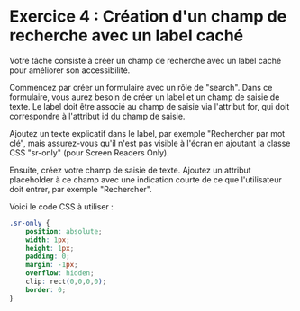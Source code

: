 # Exercice 4 : Création d'un champ de recherche avec un label caché

Votre tâche consiste à créer un champ de recherche avec un label caché pour améliorer son accessibilité.

Commencez par créer un formulaire avec un rôle de "search". Dans ce formulaire, vous aurez besoin de créer un label et un champ de saisie de texte. Le label doit être associé au champ de saisie via l'attribut for, qui doit correspondre à l'attribut id du champ de saisie.

Ajoutez un texte explicatif dans le label, par exemple "Rechercher par mot clé", mais assurez-vous qu'il n'est pas visible à l'écran en ajoutant la classe CSS "sr-only" (pour Screen Readers Only).

Ensuite, créez votre champ de saisie de texte. Ajoutez un attribut placeholder à ce champ avec une indication courte de ce que l'utilisateur doit entrer, par exemple "Rechercher".

Voici le code CSS à utiliser :
```css
.sr-only {
    position: absolute;
    width: 1px;
    height: 1px;
    padding: 0;
    margin: -1px;
    overflow: hidden;
    clip: rect(0,0,0,0);
    border: 0;
}
```
